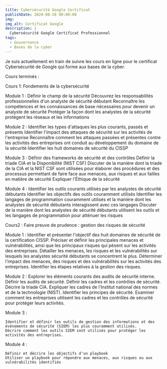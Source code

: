 ```yaml
---
title: Cybersécurité Google Certificat
publishDate: 2024-08-28 00:00:00
img: 
img_alt: Certificat Google
description: |
  Cybersécurité Google Certificat Professionnel
tags:
  - Gouvernance
  - Bases de la cyber
---
```



Je suis actuellement en train de suivre les cours en ligne pour le certificat Cybersécurité de Google qui forme aux bases de la cyber.

Cours terminés :

Cours 1: Fondements de la cybersécurité

Module 1 :
    Définir le champ de la sécurité
    Découvrez les responsabilités professionnelles d'un analyste de sécurité débutant
    Reconnaître les compétences et les connaissances de base nécessaires pour devenir un analyste de sécurité
    Protéger la façon dont les analystes de la sécurité protègent les réseaux et les informations

Module 2 :
    Identifier les types d'attaques les plus courants, passés et présents
    Identifier l'impact des attaques de sécurité sur les activités de l'entreprise
    Reconnaître comment les attaques passées et présentes contre les activités des entreprises ont conduit au développement du domaine de la sécurité
    Identifier les huit domaines de sécurité du CISSP

Module 3 :
    Définir des frameworks de sécurité et des contrôles
    Définir la triade CIA et la Disponibilité (NIST CSF)
    Discuter de la manière dont la triade de la CIA et la NIST CSF sont utilisées pour élaborer des procédures et des processus permettant de faire face aux menaces, aux risques et aux failles en matière de sécurité
    Expliquer l'Éthique de la sécurité

Module 4 :
    Identifier les outils courants utilisés par les analystes de sécurité débutants
    Identifier les objectifs des outils couramment utilisés
    Identifier les langages de programmation couramment utilisés et la manière dont les analystes de sécurité débutants interagissent avec ces langages
    Discuter de la manière dont les analystes de sécurité débutants utilisent les outils et les langages de programmation pour atténuer les risques

Cours2 : Faire preuve de prudence : gestion des risques de sécurité

Module 1 :
    Identifier et présenter l'objectif des huit domaines de sécurité de la certification CISSP.
    Préciser et définir les principales menaces et vulnérabilités, ainsi que les principaux risques qui pèsent sur les activités des entreprises.
    Détailler les menaces, les risques et les vulnérabilités sur lesquels les analystes sécurité débutants se concentrent le plus.
    Déterminer l'impact des menaces, des risques et des vulnérabilités sur les activités des entreprises.
    Identifier les étapes relatives à la gestion des risques.

Module 2 :
    Explorer les éléments courants des audits de sécurité interne.
    Définir les audits de sécurité.
    Définir les cadres et les contrôles de sécurité.
    Décrire la triade CIA.
    Expliquer les cadres de l’Institut national des normes et de la technologie (NIST).
    Identifier les principes de sécurité.
    Examiner comment les entreprises utilisent les cadres et les contrôles de sécurité pour protéger leurs activités.

Module 3 :

    Identifier et définir les outils de gestion des informations et des événements de sécurité (SIEM) les plus couramment utilisés.
    Décrire comment les outils SIEM sont utilisés pour protéger les activités des entreprises.

Module 4 :

    Définir et décrire les objectifs d'un playbook
    Utiliser un playbook pour répondre aux menaces, aux risques ou aux vulnérabilités identifiés